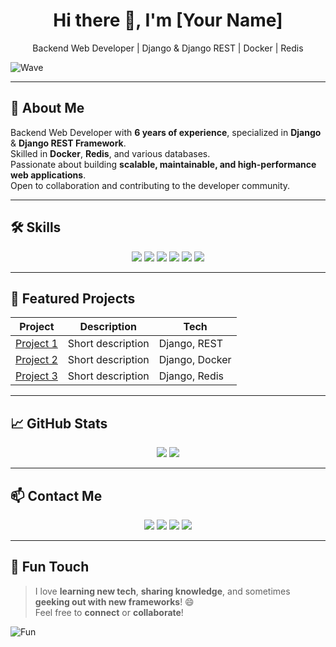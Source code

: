 <!-- HEADER -->
<h1 align="center">
  Hi there 👋, I'm [Your Name]
</h1>
<p align="center">
  Backend Web Developer | Django & Django REST | Docker | Redis
</p>

![Wave](https://media.giphy.com/media/hvRJCLFzcasrR4ia7z/giphy.gif)

---

## 🚀 About Me
Backend Web Developer with **6 years of experience**, specialized in **Django** & **Django REST Framework**.  
Skilled in **Docker**, **Redis**, and various databases.  
Passionate about building **scalable, maintainable, and high-performance web applications**.  
Open to collaboration and contributing to the developer community.

---

## 🛠️ Skills
<p align="center">
  <img src="https://img.shields.io/badge/Python-3776AB?style=for-the-badge&logo=python&logoColor=white&labelColor=ffde59&color=ffde59&animation=glow" />
  <img src="https://img.shields.io/badge/Django-092E20?style=for-the-badge&logo=django&logoColor=white&labelColor=6fdc8c&color=6fdc8c&animation=glow" />
  <img src="https://img.shields.io/badge/Docker-2496ED?style=for-the-badge&logo=docker&logoColor=white&labelColor=00cfff&color=00cfff&animation=glow" />
  <img src="https://img.shields.io/badge/Redis-DC382D?style=for-the-badge&logo=redis&logoColor=white&labelColor=ff6b6b&color=ff6b6b&animation=glow" />
  <img src="https://img.shields.io/badge/PostgreSQL-4169E1?style=for-the-badge&logo=postgresql&logoColor=white&labelColor=8fa3ff&color=8fa3ff&animation=glow" />
  <img src="https://img.shields.io/badge/MySQL-4479A1?style=for-the-badge&logo=mysql&logoColor=white&labelColor=66ccff&color=66ccff&animation=glow" />
</p>

---

## 📂 Featured Projects
| Project | Description | Tech |
|---------|-------------|------|
| [Project 1](#) | Short description | Django, REST |
| [Project 2](#) | Short description | Django, Docker |
| [Project 3](#) | Short description | Django, Redis |

---

## 📈 GitHub Stats
<p align="center">
  <img src="https://github-readme-stats.vercel.app/api?username=yourusername&show_icons=true&theme=radical" />
  <img src="https://github-readme-stats.vercel.app/api/top-langs/?username=yourusername&layout=compact&theme=radical" />
</p>

---

## 📫 Contact Me
<p align="center">
  <a href="your-linkedin-link"><img src="https://img.shields.io/badge/LinkedIn-0077B5?style=for-the-badge&logo=linkedin&logoColor=white"/></a>
  <a href="mailto:your.email@example.com"><img src="https://img.shields.io/badge/Email-D14836?style=for-the-badge&logo=gmail&logoColor=white"/></a>
  <a href="your-twitter-link"><img src="https://img.shields.io/badge/Twitter-1DA1F2?style=for-the-badge&logo=twitter&logoColor=white"/></a>
  <a href="your-website-link"><img src="https://img.shields.io/badge/Website-0A66C2?style=for-the-badge&logo=google-chrome&logoColor=white"/></a>
</p>

---

## 🎉 Fun Touch
> I love **learning new tech**, **sharing knowledge**, and sometimes **geeking out with new frameworks**! 😄  
> Feel free to **connect** or **collaborate**!

![Fun](https://media.giphy.com/media/ASd0Ukj0y3qMM/giphy.gif)
